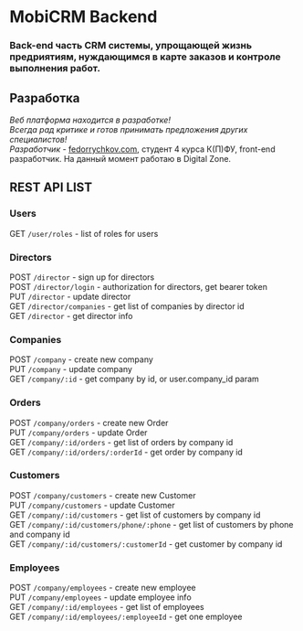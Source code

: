 # MobiCRM Backend
### Back-end часть CRM системы, упрощающей жизнь предриятиям, нуждающимся в карте заказов и контроле выполнения работ.
## Разработка
*Веб платформа находится в разработке!* <br>
*Всегда рад критике и готов принимать предложения других специалистов!* <br>
*Разработчик* - [fedorrychkov.com](fedorrychkov.com), студент 4 курса К(П)ФУ, front-end разработчик. На данный момент работаю в Digital Zone.
## REST API LIST
### Users
GET `/user/roles` - list of roles for users <br/>
### Directors
POST `/director` - sign up for directors <br/>
POST `/director/login` - authorization for directors, get bearer token <br/>
PUT `/director` - update director <br/>
GET `/director/companies` - get list of companies by director id<br/>
GET `/director` - get director info <br/>
### Companies
POST `/company` - create new company <br/>
PUT `/company` - update company <br/>
GET `/company/:id` - get company by id, or user.company_id param <br/>
### Orders
POST `/company/orders` - create new Order <br/>
PUT `/company/orders` - update Order <br/>
GET `/company/:id/orders` - get list of orders by company id <br/>
GET `/company/:id/orders/:orderId` - get order by company id <br/>
### Customers
POST `/company/customers` - create new Customer <br/>
PUT `/company/customers` - update Customer <br/>
GET `/company/:id/customers` - get list of customers by company id <br/>
GET `/company/:id/customers/phone/:phone` - get list of customers by phone and company id <br/>
GET `/company/:id/customers/:customerId` - get customer by company id <br/>
### Employees
POST `/company/employees` - create new employee <br/>
PUT `/company/employees` - update employee info <br/>
GET `/company/:id/employees` - get list of employees<br/>
GET `/company/:id/employees/:employeeId` - get one employee<br/>
